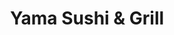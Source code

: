 ---
layout: place
title: "Yama Sushi & Grill"
permalink: /california/mission-viejo/yama-sushi-grill.html
stateAbbr: CA
stateName: California
cityName: Mission Viejo
seo:
  name: "Yama Sushi & Grill"
  type: Restaurant
  links: null
description: "Yama Sushi & Grill serves delicious sushi in Mission Viejo, California. Try fresh Japanese dishes for a great dining experience. "
place_id: ChIJaW5umn7p3IARetALWg9wikU
photos:
  - name: >-
      places/ChIJaW5umn7p3IARetALWg9wikU/photos/AeeoHcI8O8LqH8Pmfhg8h61_ItZraRCAFwhFYbjRpeudUW1AcP-NkWSvU9-JGD5B-b8xC2gnSVMXwrQ5LQAQlCuAgGCKAQ38obhRTZd0VN9UTP6xIvxXRcPQteixQDyj-r4pBxKOP1B84gfryCGA4U_icbQpkevrw5CsIGM9UYkDK7gu5t-ezaBW5QPJG2yOABCn4FUyMaWz_JJuHxxUGXPx4glGzRxsiK10V5G6zkoeWDa9hTvGd6CYMUP8gPtLZ43ozP8ogCAI2AbWfzni3_PJGYv6uYu8DxZKsF_NdPESNd7iarMm_Ma9o4lclnc746xQdmYCjah5ogtvDBIysQcW1bDdBI-1qzs0T8jFUA5nnBDrk7iC8tqSGrfROSw-sqUwW-CL-SOPDoEATlSlhA45gra7vSqdvuco3_3d0WVMzxoxcg
    widthPx: 3668
    heightPx: 2451
    authorAttributions:
      - displayName: NAKI STUDIO
        uri: https://maps.google.com/maps/contrib/112023622972042257383
        photoUri: >-
          https://lh3.googleusercontent.com/a-/ALV-UjW93kqvMPmW-SkoY5NXrd_GEQZgbp2-zF8PF4bqWDQqtfbJuYJVaw=s100-p-k-no-mo
    flagContentUri: >-
      https://www.google.com/local/imagery/report/?cb_client=maps_api_places.places_api&image_key=!1e10!2sCIHM0ogKEICAgICxypCjWQ&hl=en-US
    googleMapsUri: >-
      https://www.google.com/maps/place//data=!3m4!1e2!3m2!1sCIHM0ogKEICAgICxypCjWQ!2e10!4m2!3m1!1s0x80dce97e9a6e6e69:0x458a700f5a0bd07a
  - name: >-
      places/ChIJaW5umn7p3IARetALWg9wikU/photos/AeeoHcIr0ab3edlT8bRqDxQhcA_3ysgXrFHKlBWTNMlawIYYQBN4YRYHWHp4YCtGhu434EAmNL-5MPkgQxXt4xpbBQC7vsWydSprQgVQhnCBM1Cu41kgUc3Qm_eHu90ocfcCtPbfKLpaSFdQaob56qlLwFx0nFsbGCbgpKmEuqy6pus6Jpq0Mb9DIOsdZLHVsGlrjM5T65eqG4OqH06CkbsXCMJk1OFEHJu7oGV0Mzqwy_QmoKZsGoT1sQqXMfSsSV-Jgg541GpSvQhXrjMAx2QahOeaqCx-U6GCtlwqHr53co4AlNt-T9US7dDGYhE4PoWIK-oR81Xq1U5k63kyu-3DJ17B3cEoSqz51Mh9CH9b8wdRFtcWn6nTHxY0ltGT_qWUFpmrL2mHuLiyubSnYFBWh1BhsIZTQi_P2cM0xS7RY-Q
    widthPx: 2048
    heightPx: 1365
    authorAttributions:
      - displayName: Don Lee
        uri: https://maps.google.com/maps/contrib/106611465991556717519
        photoUri: >-
          https://lh3.googleusercontent.com/a/ACg8ocL37VEejX7ew-1PWpKkdndhdUakFkX1x1ukoonvZUcP9vkP7g=s100-p-k-no-mo
    flagContentUri: >-
      https://www.google.com/local/imagery/report/?cb_client=maps_api_places.places_api&image_key=!1e10!2sCIHM0ogKEICAgID8qLzMcg&hl=en-US
    googleMapsUri: >-
      https://www.google.com/maps/place//data=!3m4!1e2!3m2!1sCIHM0ogKEICAgID8qLzMcg!2e10!4m2!3m1!1s0x80dce97e9a6e6e69:0x458a700f5a0bd07a
  - name: >-
      places/ChIJaW5umn7p3IARetALWg9wikU/photos/AeeoHcLYojbgrZ5yUM-0bQb6ChR3fjeKG6W0G4CLqkciGpqTG1Qat7DQrmAhuZP-bSlVWGxxbzk6nHK3IrGxhnhMPRkedMe_jMxoBUNJ2Ts7gYprUQShpUgfgtu2dOyKm_DNdUBt9yYiO4ccN_Bb0KuqhnMc1Rbt8ZyAY8KZRlgAoPi5ZPGL5l9SveMe1k9xEEy5AJ2Whgfsk8TWsCPUCiaUS_6WKMLXVGsYcWKh3pHoy2nuoBbPdTzOVW-gcGmiu5EFRFBlmLItkGDtbzrvSGteAUcXCOvJsC_HqyYbaOAtsEp0cpiXoPvb490rCFF88YuxhUOy5yKXZzAQc6nbJ6rpaVhsgtoKopf0slKvcg5qhwKQ_QpV_7_UwBtj7BM_UNNsQTENFuxsGrZCqOZQAw4CQqp4JGKiKiNDYuTJJB4HTuffeQ
    widthPx: 3600
    heightPx: 4800
    authorAttributions:
      - displayName: Esther Yang
        uri: https://maps.google.com/maps/contrib/116443620590603247678
        photoUri: >-
          https://lh3.googleusercontent.com/a/ACg8ocKEhQQjh4bDsC5dfCY-qrZOZ_waeFe4dqKLJAGCHd-Xf4zZCg=s100-p-k-no-mo
    flagContentUri: >-
      https://www.google.com/local/imagery/report/?cb_client=maps_api_places.places_api&image_key=!1e10!2sCIHM0ogKEICAgIDj1bf3aA&hl=en-US
    googleMapsUri: >-
      https://www.google.com/maps/place//data=!3m4!1e2!3m2!1sCIHM0ogKEICAgIDj1bf3aA!2e10!4m2!3m1!1s0x80dce97e9a6e6e69:0x458a700f5a0bd07a
  - name: >-
      places/ChIJaW5umn7p3IARetALWg9wikU/photos/AeeoHcKQUeCBPaqCJ1kKixE3bQ-eYoecORYfbGo3HkOHLuHrkwtVtFIouR_6K62-6xe5lmuI3rqCqNarwtSa_0KDFIqLPdI5CisLk5_6-Vnr5pQihMBC9x1_XQWL0q7Ru7PDd6HTwDgMQCKVxZWzjH-KpvDxZ9E3-v7kfKSLuajPxWFUvsHgKKgIESH9g0ZmvvLeG2CgML_MWqBaEPyfKuCs1encle2ZHXEVsw1yZD1_S77kN03ijra6l1Zo9lkO7B-rQgtMjXDz-JeUS1k8eI6SybTS_G7ZgafQwBVE-s3txrEBNMbdk7O6GB-3lNyFpMMfHrFwDXkASVT0F8WdxoICkcY85NfwKYVaiB5_kWo-csP8bEmtdM_jHof_ETkLsaoNpiSk8u9HeCokCOXczrdoB_lP0Sz5IGukwrxcmbZL3JpV4iw
    widthPx: 2048
    heightPx: 1536
    authorAttributions:
      - displayName: Natalia M
        uri: https://maps.google.com/maps/contrib/103397759779041911770
        photoUri: >-
          https://lh3.googleusercontent.com/a-/ALV-UjX-gZImzEAf0cfNJikKe0gGJSnc1HY2wIxIAKgO5xZQB6y_mfA=s100-p-k-no-mo
    flagContentUri: >-
      https://www.google.com/local/imagery/report/?cb_client=maps_api_places.places_api&image_key=!1e10!2sCIHM0ogKEICAgIDrwr7zrQE&hl=en-US
    googleMapsUri: >-
      https://www.google.com/maps/place//data=!3m4!1e2!3m2!1sCIHM0ogKEICAgIDrwr7zrQE!2e10!4m2!3m1!1s0x80dce97e9a6e6e69:0x458a700f5a0bd07a
  - name: >-
      places/ChIJaW5umn7p3IARetALWg9wikU/photos/AeeoHcJeWgoHrh5Mtsy76taNqoEQMXMcD-GCcKdM0OPSEBiQlh3fsSDw6h0sY4WHAK4m_2XQ4TkD6MDF3On016mkT0_ENb_3faTSJYf6nQ-2GtV_NispyFq1fB5JJ2bzeaIUzllLA5uqw7KBx8RmCl0xoFicCVBvE-wEd3_NRvm2f5azgf24_o8LF1aU2SjBIKdXQFWpxcGGVGIAfeptMDmYE0fipz4fC7_dKbuIcazwTGcALd6lQeLgCB0TozcSj9Yj4oHc8kbYcnxhKZ-HV4HKEs1DWx2Kow0X4J4NMFsSpKiniDMO-PO06f42IhAgABVkCj27lwl66RYDPyCaklv3c0HCyKxxlnBX1enQDUICtP7dG3pSNxhQfHMW74hVtdvHOCPjgx2zAzrPwanQo3swCPZOUr3jb_rbPzdDjug7cCYHFka5
    widthPx: 1179
    heightPx: 2096
    authorAttributions:
      - displayName: Yama Saadat, MSc
        uri: https://maps.google.com/maps/contrib/105775514854948618744
        photoUri: >-
          https://lh3.googleusercontent.com/a/ACg8ocK6NIZRvK3soxYK2wMgr4MSOOkZEomhddH4PitP0ldWndLPWA=s100-p-k-no-mo
    flagContentUri: >-
      https://www.google.com/local/imagery/report/?cb_client=maps_api_places.places_api&image_key=!1e10!2sCIHM0ogKEICAgICP0OfdwgE&hl=en-US
    googleMapsUri: >-
      https://www.google.com/maps/place//data=!3m4!1e2!3m2!1sCIHM0ogKEICAgICP0OfdwgE!2e10!4m2!3m1!1s0x80dce97e9a6e6e69:0x458a700f5a0bd07a
  - name: >-
      places/ChIJaW5umn7p3IARetALWg9wikU/photos/AeeoHcK1z79el0ta-sj1DcDqBp9D2Y6xob63X2Pxhxym6qeV0JKA5NIXliYcDtFu1w0Nt2XtUibeW4UZkCZa2n3pZUnJdYWHHBnj36mB8i6L7fvsF3deKxsbEiRlT9jDj-7baLOX7rNBI40Tc6GmKnqbZud77hEbS35inLAdNDnaky1BiBoH9Iy8OFPqkeyn8LLdQwz5WkZEAEWkpXcbu9YlIH2YsTZalXAYEEk4wdHLqnDLfI-3eWAyYailuMWtaHpxe0k4lIxXyYRA7KSQ6pO7vi08dzojUfYUMU2HJoa-MpTO1ykzVjp8_FKNETlhiPqSVBLfcMkunoWSQespPs8y-vFoOm0DeoVVo1UxvMxcsCEqX_6a_IzBYRu0k9xxYOdt4w8ON_Ssr9PNk3xxdLa3FitYYMFV7mffAAWmXiKayn0tK9u7
    widthPx: 3024
    heightPx: 4032
    authorAttributions:
      - displayName: YooJin Jang
        uri: https://maps.google.com/maps/contrib/108165697626071703715
        photoUri: >-
          https://lh3.googleusercontent.com/a-/ALV-UjWaeJrH6e1yWGDSPGZz4EaXAT7XBTelWh5oaTMeGWSMUaIY9Qn_=s100-p-k-no-mo
    flagContentUri: >-
      https://www.google.com/local/imagery/report/?cb_client=maps_api_places.places_api&image_key=!1e10!2sCIHM0ogKEICAgIDrurvGzAE&hl=en-US
    googleMapsUri: >-
      https://www.google.com/maps/place//data=!3m4!1e2!3m2!1sCIHM0ogKEICAgIDrurvGzAE!2e10!4m2!3m1!1s0x80dce97e9a6e6e69:0x458a700f5a0bd07a
  - name: >-
      places/ChIJaW5umn7p3IARetALWg9wikU/photos/AeeoHcKTbdVetHX7lcenCeZ2W7y-CJPociFhrBJUHMTUOgUw6mNeFmeqemwNAVbH0-DZ9Q7vTwCdXEucpvO0bh8Ep3oBXpCsmxJNaRlJfQXRiNEIw00fkehv7DPHStjgpPbD3iDEY6VukacKhQ-8E4N88G2HF4u8ZY3BkRZqP4pj3jN8vg3gw13js91StMJLyYcyNvH5PoKcvlFoY5Ai9qBF3y_xJ0gzp-5CohLCjkVTIT1i5ZiAe-EbKPw5efvNlsy6tNXLhYAcZNYP6ADMzw5Hl0Pv54_Jye52MDtmouwyFj3WfdKij8b5o1I7-uYybhJkQsvll3d24iHrWZY04IPeqbjN1QG2n0vhVO1L8Tp9DEvvV1FLcxfVBdoQ5IJZc2jBC955CTJZMMeC1pmGFjfQMjcEs4FYoHXOnfHXww5wBdMzmQ
    widthPx: 4080
    heightPx: 3072
    authorAttributions:
      - displayName: Nate Parker
        uri: https://maps.google.com/maps/contrib/115565012606867061349
        photoUri: >-
          https://lh3.googleusercontent.com/a-/ALV-UjXg2Oi-cG1IWu8kS2qsVck5pME8-Swcr0ARTzxMoeMGAKHDDghE=s100-p-k-no-mo
    flagContentUri: >-
      https://www.google.com/local/imagery/report/?cb_client=maps_api_places.places_api&image_key=!1e10!2sCIHM0ogKEICAgID3itapOA&hl=en-US
    googleMapsUri: >-
      https://www.google.com/maps/place//data=!3m4!1e2!3m2!1sCIHM0ogKEICAgID3itapOA!2e10!4m2!3m1!1s0x80dce97e9a6e6e69:0x458a700f5a0bd07a
  - name: >-
      places/ChIJaW5umn7p3IARetALWg9wikU/photos/AeeoHcLQKqAXW60-IMj0GuTDStl0qqMdDpxqiJAC5Bov68IdOkcmxRMzsCc9Thm-fWtuo7wskz7avE2V3VD2QNPF-Ux71fftgfKl0ETTGB9D-OsUGD2d_SsySRjFw0NkYhJkSPnLY37UJJbGARG5A-sPIgRn0mP4H7wzx1OOETSdMc_WkCXXqeZU6ULSSgU4dPopVHvUgOug1szHHQ7Ed1eZ-PueQXnDQmCIY2fXBpVS8hTnF5m4NZYrAwFk8HCdv6MjYqeyrLf8iqR65cZaH1tlQdSV8x18nEWUtQIwH68A0O1La60_kxvp5-t6nHjzwMt_QWigh-TuEsoa8jPWz8K3YVcTu5r3M5Q9Zew32BzeRPURnoAdwmTk5tBJeeNGuoQbqtnmv58E0eQH5DzRy2omFtdJ6aq0Gv465c43h-y8Lp-32w
    widthPx: 4000
    heightPx: 3000
    authorAttributions:
      - displayName: Christine C
        uri: https://maps.google.com/maps/contrib/109327740868236233867
        photoUri: >-
          https://lh3.googleusercontent.com/a-/ALV-UjVKSxmeQCehGpO5waYHMVeLMdnxe3VfnqMTjvSPkl2K_j4wEOHo=s100-p-k-no-mo
    flagContentUri: >-
      https://www.google.com/local/imagery/report/?cb_client=maps_api_places.places_api&image_key=!1e10!2sCIHM0ogKEICAgIDu9POfMQ&hl=en-US
    googleMapsUri: >-
      https://www.google.com/maps/place//data=!3m4!1e2!3m2!1sCIHM0ogKEICAgIDu9POfMQ!2e10!4m2!3m1!1s0x80dce97e9a6e6e69:0x458a700f5a0bd07a
  - name: >-
      places/ChIJaW5umn7p3IARetALWg9wikU/photos/AeeoHcL_lkoZoNgcPikbyc8Ldd33QEPSHbYkK-DDWMPoSVYCZzaNtC98mZUXCH1h17xEs3PbB0BBLeS61GpXWMeinL-I6ps-yushPmY_HZazc9cXeDMPw-i4RxWOHGgHvKCPaXvk6pQa69aXeLpOwucVYrMag__VSmyCXC-C3ZxYPbLLUee5S_tuuqx6ZTit6HaXwjeh0xJVkqn9QnPDeeIQ6zZQs9XszTskkPRGG3HD6Up5wwySB8szAIFqn7NZnpRKbY7EraQv3gVZFFZr3o15wCuyTkipas7-u0PWNYSEXg2Y-1zbj8HsMvH1HzFE30YN9Sfqn94PBWMeGS32Ji71Q4_Mf0uM99JYOcPyyT8t0TM_W1T2h35LATB6MLcoEpWFZuNs95bPym6S1PNN-zUS9g0jpmr4h7V5Mi168nquj4GY9Rfm
    widthPx: 4800
    heightPx: 3600
    authorAttributions:
      - displayName: Greg Semos
        uri: https://maps.google.com/maps/contrib/104650099436896460704
        photoUri: >-
          https://lh3.googleusercontent.com/a-/ALV-UjWMHN2mMmt4h2-I8xjmxgsZ28Y9Vtp6SeRoszsPpp5lk6N9QV4Pbw=s100-p-k-no-mo
    flagContentUri: >-
      https://www.google.com/local/imagery/report/?cb_client=maps_api_places.places_api&image_key=!1e10!2sCIHM0ogKEICAgID9i_XKswE&hl=en-US
    googleMapsUri: >-
      https://www.google.com/maps/place//data=!3m4!1e2!3m2!1sCIHM0ogKEICAgID9i_XKswE!2e10!4m2!3m1!1s0x80dce97e9a6e6e69:0x458a700f5a0bd07a
  - name: >-
      places/ChIJaW5umn7p3IARetALWg9wikU/photos/AeeoHcLQwZqkAcPcVWNKiDXdhoI1o3SSmTeHhVUkn0uO-pZ-kyrkqk3NKCATSNL8r7FLfHs0_o_oiO40vQiNNL48RdToC8do34ZXUDCqnCZZr2_C-rM4VGBCou8mzi6CNjRHoKESphhQ2YKR8ITbMCuxIUqqEsDf7z63sQGpQEj-aQmuEWzXQdQfM6x1CYAogIAc2bUdoeR7ehbzWB6-bKkieaJ5rIN70e0VG2fYnfEh8iEsC1vq9v9snB01Ic_M7Ba56nRctrlBoeKEkDwc5lHMI98-u4SZZfvC2uAiO6hOM-EyyjzImG46TeGYlk3eR1u_4Cws492Vb3Y7vMsu-MVaDYd59hNr_g8fiO-OWgCJMCgGFHa_rc6ZW7_s_i6pRDy9FoFE39OWBf-X0nP93tEtiL8FXQORdflVkrZTL8yMl02FHA
    widthPx: 3846
    heightPx: 2885
    authorAttributions:
      - displayName: NAKI STUDIO
        uri: https://maps.google.com/maps/contrib/112023622972042257383
        photoUri: >-
          https://lh3.googleusercontent.com/a-/ALV-UjW93kqvMPmW-SkoY5NXrd_GEQZgbp2-zF8PF4bqWDQqtfbJuYJVaw=s100-p-k-no-mo
    flagContentUri: >-
      https://www.google.com/local/imagery/report/?cb_client=maps_api_places.places_api&image_key=!1e10!2sCIHM0ogKEICAgICxyvS1OA&hl=en-US
    googleMapsUri: >-
      https://www.google.com/maps/place//data=!3m4!1e2!3m2!1sCIHM0ogKEICAgICxyvS1OA!2e10!4m2!3m1!1s0x80dce97e9a6e6e69:0x458a700f5a0bd07a
address: '27782 Vista Del Lago #22, Mission Viejo, CA 92692, USA'
street: '27782 Vista Del Lago #22'
city: Mission Viejo
state: CA
zip: '92692'
country: USA
neighborhood: null
latitude: '33.632003'
longitude: '-117.644975'
accessibility_options:
  wheelchairAccessibleParking: true
  wheelchairAccessibleEntrance: true
  wheelchairAccessibleRestroom: true
  wheelchairAccessibleSeating: true
business_status: OPERATIONAL
name: Yama Sushi & Grill
google_maps_links:
  directionsUri: >-
    https://www.google.com/maps/dir//''/data=!4m7!4m6!1m1!4e2!1m2!1m1!1s0x80dce97e9a6e6e69:0x458a700f5a0bd07a!3e0
  placeUri: https://maps.google.com/?cid=5010940746640642170
  writeAReviewUri: >-
    https://www.google.com/maps/place//data=!4m3!3m2!1s0x80dce97e9a6e6e69:0x458a700f5a0bd07a!12e1
  reviewsUri: >-
    https://www.google.com/maps/place//data=!4m4!3m3!1s0x80dce97e9a6e6e69:0x458a700f5a0bd07a!9m1!1b1
  photosUri: >-
    https://www.google.com/maps/place//data=!4m3!3m2!1s0x80dce97e9a6e6e69:0x458a700f5a0bd07a!10e5
primary_type: Sushi Restaurant
opening_hours:
  regular: null
  current: null
secondary_opening_hours:
  regular:
    weekdayDescriptions: null
    type: null
  current:
    weekdayDescriptions: null
    type: null
phone: null
price_level: null
price_range: null
rating: null
rating_count: 0
website: null
reviews: null
parking_options: null
payment_options: null
allow_dogs: null
curbside_pickup: null
delivery: null
dine_in: null
good_for_children: null
good_for_groups: null
good_for_sports: null
live_music: null
menu_for_children: null
outdoor_seating: null
reservable: null
restroom: null
serves_beer: null
serves_breakfast: null
serves_brunch: null
serves_cocktails: null
serves_coffee: null
serves_dinner: null
serves_dessert: null
serves_lunch: null
serves_vegetarian_food: null
serves_wine: null
takeout: null
summary: null

---